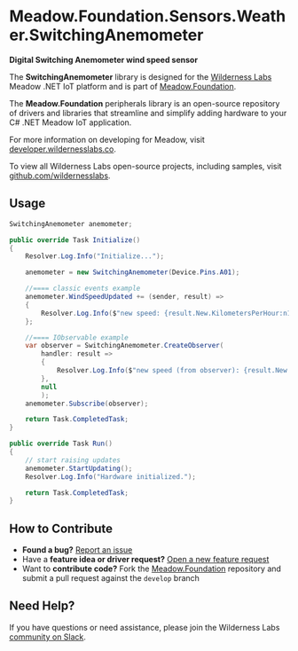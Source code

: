 # Meadow.Foundation.Sensors.Weather.SwitchingAnemometer

**Digital Switching Anemometer wind speed sensor**

The **SwitchingAnemometer** library is designed for the [Wilderness Labs](www.wildernesslabs.co) Meadow .NET IoT platform and is part of [Meadow.Foundation](https://developer.wildernesslabs.co/Meadow/Meadow.Foundation/).

The **Meadow.Foundation** peripherals library is an open-source repository of drivers and libraries that streamline and simplify adding hardware to your C# .NET Meadow IoT application.

For more information on developing for Meadow, visit [developer.wildernesslabs.co](http://developer.wildernesslabs.co/).

To view all Wilderness Labs open-source projects, including samples, visit [github.com/wildernesslabs](https://github.com/wildernesslabs/).

## Usage

```csharp
SwitchingAnemometer anemometer;

public override Task Initialize()
{
    Resolver.Log.Info("Initialize...");

    anemometer = new SwitchingAnemometer(Device.Pins.A01);

    //==== classic events example
    anemometer.WindSpeedUpdated += (sender, result) =>
    {
        Resolver.Log.Info($"new speed: {result.New.KilometersPerHour:n1}kmh, old: {result.Old?.KilometersPerHour:n1}kmh");
    };

    //==== IObservable example
    var observer = SwitchingAnemometer.CreateObserver(
        handler: result =>
        {
            Resolver.Log.Info($"new speed (from observer): {result.New.KilometersPerHour:n1}kmh, old: {result.Old?.KilometersPerHour:n1}kmh");
        },
        null
        );
    anemometer.Subscribe(observer);

    return Task.CompletedTask;
}

public override Task Run()
{
    // start raising updates
    anemometer.StartUpdating();
    Resolver.Log.Info("Hardware initialized.");

    return Task.CompletedTask;
}

```
## How to Contribute

- **Found a bug?** [Report an issue](https://github.com/WildernessLabs/Meadow_Issues/issues)
- Have a **feature idea or driver request?** [Open a new feature request](https://github.com/WildernessLabs/Meadow_Issues/issues)
- Want to **contribute code?** Fork the [Meadow.Foundation](https://github.com/WildernessLabs/Meadow.Foundation) repository and submit a pull request against the `develop` branch


## Need Help?

If you have questions or need assistance, please join the Wilderness Labs [community on Slack](http://slackinvite.wildernesslabs.co/).
